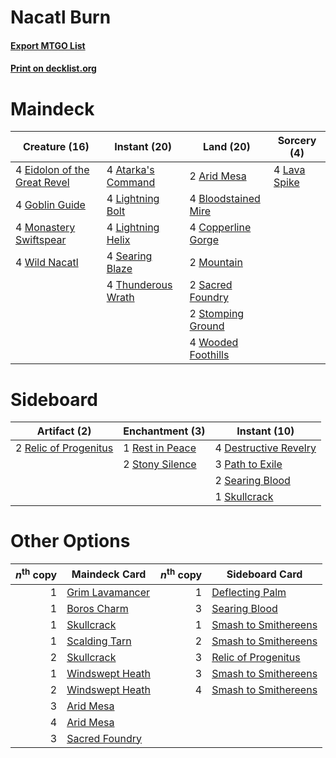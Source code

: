 # Nacatl Burn

#### [Export MTGO List](../collection/Nacatl%20Burn/Nacatl%20Burn.txt)
#### [Print on decklist.org](http://decklist.org/?deckmain=2%09Arid%20Mesa%0A4%09Atarka's%20Command%0A4%09Bloodstained%20Mire%0A4%09Copperline%20Gorge%0A4%09Eidolon%20of%20the%20Great%20Revel%0A4%09Goblin%20Guide%0A4%09Lava%20Spike%0A4%09Lightning%20Bolt%0A4%09Lightning%20Helix%0A4%09Monastery%20Swiftspear%0A2%09Mountain%0A2%09Sacred%20Foundry%0A4%09Searing%20Blaze%0A2%09Stomping%20Ground%0A4%09Thunderous%20Wrath%0A4%09Wild%20Nacatl%0A4%09Wooded%20Foothills&deckside=4%09Destructive%20Revelry%0A3%09Path%20to%20Exile%0A2%09Relic%20of%20Progenitus%0A1%09Rest%20in%20Peace%0A2%09Searing%20Blood%0A1%09Skullcrack%0A2%09Stony%20Silence)
# Maindeck

|                                             Creature (16)                                             |                                        Instant (20)                                         |                                          Land (20)                                           |                                     Sorcery (4)                                      |
|-------------------------------------------------------------------------------------------------------|---------------------------------------------------------------------------------------------|----------------------------------------------------------------------------------------------|--------------------------------------------------------------------------------------|
|4 [Eidolon of the Great Revel](http://gatherer.wizards.com/Pages/Card/Details.aspx?multiverseid=442117)|4 [Atarka's Command](http://gatherer.wizards.com/Pages/Card/Details.aspx?multiverseid=394502)|2 [Arid Mesa](http://gatherer.wizards.com/Pages/Card/Details.aspx?multiverseid=405092)        |4 [Lava Spike](http://gatherer.wizards.com/Pages/Card/Details.aspx?multiverseid=79084)|
|4 [Goblin Guide](http://gatherer.wizards.com/Pages/Card/Details.aspx?multiverseid=425921)              |4 [Lightning Bolt](http://gatherer.wizards.com/Pages/Card/Details.aspx?multiverseid=806)     |4 [Bloodstained Mire](http://gatherer.wizards.com/Pages/Card/Details.aspx?multiverseid=405094)|                                                                                      |
|4 [Monastery Swiftspear](http://gatherer.wizards.com/Pages/Card/Details.aspx?multiverseid=438706)      |4 [Lightning Helix](http://gatherer.wizards.com/Pages/Card/Details.aspx?multiverseid=249386) |4 [Copperline Gorge](http://gatherer.wizards.com/Pages/Card/Details.aspx?multiverseid=209408) |                                                                                      |
|4 [Wild Nacatl](http://gatherer.wizards.com/Pages/Card/Details.aspx?multiverseid=174989)               |4 [Searing Blaze](http://gatherer.wizards.com/Pages/Card/Details.aspx?multiverseid=270873)   |2 [Mountain](http://gatherer.wizards.com/Pages/Card/Details.aspx?multiverseid=439859)         |                                                                                      |
|                                                                                                       |4 [Thunderous Wrath](http://gatherer.wizards.com/Pages/Card/Details.aspx?multiverseid=239985)|2 [Sacred Foundry](http://gatherer.wizards.com/Pages/Card/Details.aspx?multiverseid=405106)   |                                                                                      |
|                                                                                                       |                                                                                             |2 [Stomping Ground](http://gatherer.wizards.com/Pages/Card/Details.aspx?multiverseid=405110)  |                                                                                      |
|                                                                                                       |                                                                                             |4 [Wooded Foothills](http://gatherer.wizards.com/Pages/Card/Details.aspx?multiverseid=405116) |                                                                                      |


# Sideboard

|                                          Artifact (2)                                          |                                     Enchantment (3)                                      |                                          Instant (10)                                          |
|------------------------------------------------------------------------------------------------|------------------------------------------------------------------------------------------|------------------------------------------------------------------------------------------------|
|2 [Relic of Progenitus](http://gatherer.wizards.com/Pages/Card/Details.aspx?multiverseid=174824)|1 [Rest in Peace](http://gatherer.wizards.com/Pages/Card/Details.aspx?multiverseid=442021)|4 [Destructive Revelry](http://gatherer.wizards.com/Pages/Card/Details.aspx?multiverseid=373351)|
|                                                                                                |2 [Stony Silence](http://gatherer.wizards.com/Pages/Card/Details.aspx?multiverseid=247425)|3 [Path to Exile](http://gatherer.wizards.com/Pages/Card/Details.aspx?multiverseid=220511)      |
|                                                                                                |                                                                                          |2 [Searing Blood](http://gatherer.wizards.com/Pages/Card/Details.aspx?multiverseid=378483)      |
|                                                                                                |                                                                                          |1 [Skullcrack](http://gatherer.wizards.com/Pages/Card/Details.aspx?multiverseid=366238)         |


# Other Options

|*n*<sup>th</sup> copy|                                      Maindeck Card                                       |*n*<sup>th</sup> copy|                                        Sideboard Card                                         |
|--------------------:|------------------------------------------------------------------------------------------|--------------------:|-----------------------------------------------------------------------------------------------|
|                    1|[Grim Lavamancer](http://gatherer.wizards.com/Pages/Card/Details.aspx?multiverseid=430589)|                    1|[Deflecting Palm](http://gatherer.wizards.com/Pages/Card/Details.aspx?multiverseid=386516)     |
|                    1|[Boros Charm](http://gatherer.wizards.com/Pages/Card/Details.aspx?multiverseid=442188)    |                    3|[Searing Blood](http://gatherer.wizards.com/Pages/Card/Details.aspx?multiverseid=378483)       |
|                    1|[Skullcrack](http://gatherer.wizards.com/Pages/Card/Details.aspx?multiverseid=366238)     |                    1|[Smash to Smithereens](http://gatherer.wizards.com/Pages/Card/Details.aspx?multiverseid=397795)|
|                    1|[Scalding Tarn](http://gatherer.wizards.com/Pages/Card/Details.aspx?multiverseid=405107)  |                    2|[Smash to Smithereens](http://gatherer.wizards.com/Pages/Card/Details.aspx?multiverseid=397795)|
|                    2|[Skullcrack](http://gatherer.wizards.com/Pages/Card/Details.aspx?multiverseid=366238)     |                    3|[Relic of Progenitus](http://gatherer.wizards.com/Pages/Card/Details.aspx?multiverseid=174824) |
|                    1|[Windswept Heath](http://gatherer.wizards.com/Pages/Card/Details.aspx?multiverseid=405115)|                    3|[Smash to Smithereens](http://gatherer.wizards.com/Pages/Card/Details.aspx?multiverseid=397795)|
|                    2|[Windswept Heath](http://gatherer.wizards.com/Pages/Card/Details.aspx?multiverseid=405115)|                    4|[Smash to Smithereens](http://gatherer.wizards.com/Pages/Card/Details.aspx?multiverseid=397795)|
|                    3|[Arid Mesa](http://gatherer.wizards.com/Pages/Card/Details.aspx?multiverseid=405092)      |                     |                                                                                               |
|                    4|[Arid Mesa](http://gatherer.wizards.com/Pages/Card/Details.aspx?multiverseid=405092)      |                     |                                                                                               |
|                    3|[Sacred Foundry](http://gatherer.wizards.com/Pages/Card/Details.aspx?multiverseid=405106) |                     |                                                                                               |

